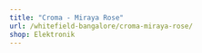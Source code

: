 ```yaml
---
title: "Croma - Miraya Rose"
url: /whitefield-bangalore/croma-miraya-rose/
shop: Elektronik
---
```

